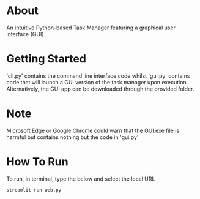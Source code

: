 # About
An intuitive Python-based Task Manager featuring a graphical user interface (GUI). 
# Getting Started
'cli.py' contains the command line interface code whilst
'gui.py' contains code that will launch a GUI version of the task manager upon execution.
Alternatively, the GUI app can be downloaded through the provided folder.
# Note
Microsoft Edge or Google Chrome could warn that the GUI.exe file is harmful but contains nothing but the code in 'gui.py'
# How To Run
To run, in terminal, type the below and select the local URL
```python
streamlit run web.py

